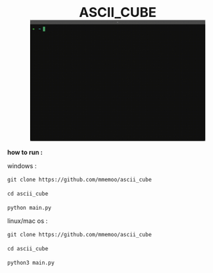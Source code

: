 <p align = center>
<b style="font-size: 30px;">ASCII_CUBE</b><br/>
<a href="https://github.com/mmemoo/ascii_cube"><img width="400" alt="ASCII_CUBE demo" src="ascii_cube.gif" /></a><br />
</p>

**how to run :**


  windows :
  
  ```
  git clone https://github.com/mmemoo/ascii_cube

  cd ascii_cube

  python main.py
  ```


  linux/mac os :

  ```
  git clone https://github.com/mmemoo/ascii_cube

  cd ascii_cube

  python3 main.py
  ```
